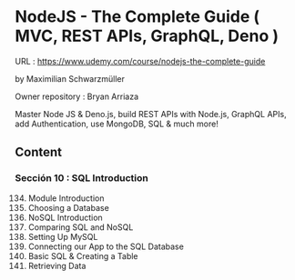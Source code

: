 # NodeJS - The Complete Guide ( MVC, REST APIs, GraphQL, Deno )

URL : https://www.udemy.com/course/nodejs-the-complete-guide

by Maximilian Schwarzmüller

Owner repository : Bryan Arriaza

Master Node JS & Deno.js, build REST APIs with Node.js, GraphQL APIs, add Authentication, use MongoDB, SQL & much more!

## Content

### Sección 10 : SQL Introduction

134. Module Introduction
135. Choosing a Database
136. NoSQL Introduction
137. Comparing SQL and NoSQL
138. Setting Up MySQL
139. Connecting our App to the SQL Database
140. Basic SQL & Creating a Table
141. Retrieving Data
